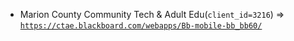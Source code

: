  - Marion County Community Tech & Adult Edu(`client_id=3216`) => [`https://ctae.blackboard.com/webapps/Bb-mobile-bb_bb60/`](https://ctae.blackboard.com/webapps/Bb-mobile-bb_bb60/)
